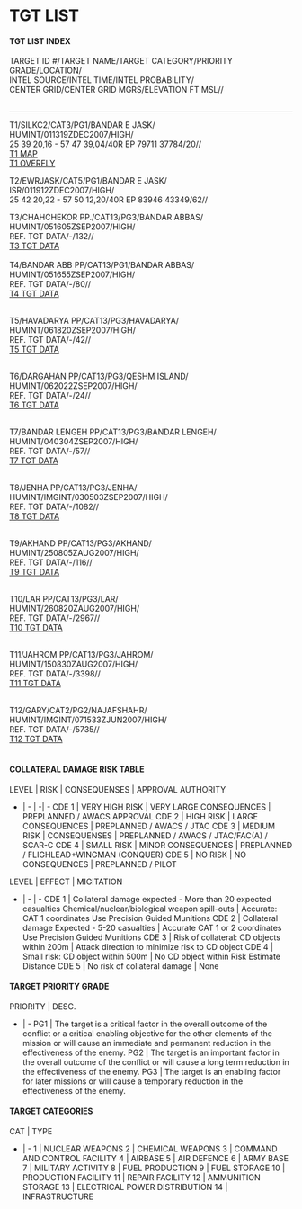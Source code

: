 # TGT LIST

#### TGT LIST INDEX

TARGET ID #/TARGET NAME/TARGET CATEGORY/PRIORITY GRADE/LOCATION/<br>INTEL SOURCE/INTEL TIME/INTEL PROBABILITY/<br>CENTER GRID/CENTER GRID MGRS/ELEVATION FT MSL//<br><br>
 

---

T1/SILKC2/CAT3/PG1/BANDAR E JASK/<br>HUMINT/011319ZDEC2007/HIGH/<br>25 39 20,16 - 57 47 39,04/40R EP 79711 37784/20//<br>
[T1 MAP](/T1/t1map.PNG)<br>
[T1 OVERFLY](/T1/t1recce.PNG)

T2/EWRJASK/CAT5/PG1/BANDAR E JASK/<br>ISR/011912ZDEC2007/HIGH/<br>25 42 20,22 - 57 50 12,20/40R EP 83946 43349/62//<br>

T3/CHAHCHEKOR PP./CAT13/PG3/BANDAR ABBAS/<br>HUMINT/051605ZSEP2007/HIGH/<br>REF. TGT DATA/-/132//<br>
[T3 TGT DATA](/nsst_target_T3.pdf)<br><br>
T4/BANDAR ABB PP/CAT13/PG1/BANDAR ABBAS/<br>HUMINT/051655ZSEP2007/HIGH/<br>REF. TGT DATA/-/80//<br>
[T4 TGT DATA](/nsst_target_T4.pdf)<br><br>

T5/HAVADARYA PP/CAT13/PG3/HAVADARYA/<br>HUMINT/061820ZSEP2007/HIGH/<br>REF. TGT DATA/-/42//<br>
[T5 TGT DATA](/nsst_target_T5.pdf)<br><br>

T6/DARGAHAN PP/CAT13/PG3/QESHM ISLAND/<br>HUMINT/062022ZSEP2007/HIGH/<br>REF. TGT DATA/-/24//<br>
[T6 TGT DATA](/nsst_target_T6.pdf)<br><br>

T7/BANDAR LENGEH PP/CAT13/PG3/BANDAR LENGEH/<br>HUMINT/040304ZSEP2007/HIGH/<br>REF. TGT DATA/-/57//<br>
[T7 TGT DATA](/nsst_target_T7.pdf)<br><br>

T8/JENHA PP/CAT13/PG3/JENHA/<br>HUMINT/IMGINT/030503ZSEP2007/HIGH/<br>REF. TGT DATA/-/1082//<br>
[T8 TGT DATA](/nsst_target_T8.pdf)<br><br>

T9/AKHAND PP/CAT13/PG3/AKHAND/<br>HUMINT/250805ZAUG2007/HIGH/<br>REF. TGT DATA/-/116//<br>
[T9 TGT DATA](/nsst_target_T9.pdf)<br><br>

T10/LAR PP/CAT13/PG3/LAR/<br>HUMINT/260820ZAUG2007/HIGH/<br>REF. TGT DATA/-/2967//<br>
[T10 TGT DATA](/nsst_target_T10.pdf)<br><br>

T11/JAHROM PP/CAT13/PG3/JAHROM/<br>HUMINT/150830ZAUG2007/HIGH/<br>REF. TGT DATA/-/3398//<br>
[T11 TGT DATA](/nsst_target_T11.pdf)<br><br>

T12/GARY/CAT2/PG2/NAJAFSHAHR/<br>HUMINT/IMGINT/071533ZJUN2007/HIGH/<br>REF. TGT DATA/-/5735//<br>
[T12 TGT DATA](/nsst_target_T_GARY.pdf)<br><br>


#### COLLATERAL DAMAGE RISK TABLE

LEVEL | RISK | CONSEQUENSES | APPROVAL AUTHORITY
- | - | -| -
CDE 1 | VERY HIGH RISK | VERY LARGE CONSEQUENCES | PREPLANNED / AWACS APPROVAL
CDE 2 | HIGH RISK | LARGE CONSEQUENCES | PREPLANNED / AWACS / JTAC
CDE 3 | MEDIUM RISK | CONSEQUENSES | PREPLANNED / AWACS / JTAC/FAC(A) / SCAR-C
CDE 4 | SMALL RISK | MINOR CONSEQUENCES | PREPLANNED / FLIGHLEAD+WINGMAN (CONQUER)
CDE 5 | NO RISK | NO CONSEQUENCES | PREPLANNED / PILOT

LEVEL | EFFECT | MIGITATION
- | - | -
CDE 1 | Collateral damage expected - More than 20 expected casualties  Chemical/nuclear/biological weapon spill-outs | Accurate: CAT 1 coordinates  Use Precision Guided Munitions
CDE 2 | Collateral damage Expected - 5-20 casualties | Accurate CAT 1 or 2 coordinates  Use Precision Guided Munitions
CDE 3 | Risk of collateral: CD objects within 200m | Attack direction to minimize risk to CD object
CDE 4 | Small risk: CD object within 500m | No CD object within Risk Estimate Distance
CDE 5 | No risk of collateral damage | None

#### TARGET PRIORITY GRADE

PRIORITY | DESC.
- | -
PG1 | The target is a critical factor in the overall outcome of the conflict or a critical enabling objective for the other elements of the mission or will cause an immediate and permanent reduction in the effectiveness of the enemy.
PG2 | The target is an important factor in the overall outcome of the conflict or will cause a long term reduction in the effectiveness of the enemy.
PG3 | The target is an enabling factor for later missions or will cause a temporary reduction in the effectiveness of the enemy.

#### TARGET CATEGORIES

CAT | TYPE
- | -
1 | NUCLEAR WEAPONS
2 | CHEMICAL WEAPONS
3 | COMMAND AND CONTROL FACILITY
4 | AIRBASE
5 | AIR DEFENCE
6 | ARMY BASE
7 | MILITARY ACTIVITY
8 | FUEL PRODUCTION
9 | FUEL STORAGE
10 | PRODUCTION FACILITY
11 | REPAIR FACILITY
12 | AMMUNITION STORAGE
13 | ELECTRICAL POWER DISTRIBUTION
14 | INFRASTRUCTURE